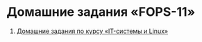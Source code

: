 # Домашние задания «FOPS-11»

1. [Домашние задания по курсу «IT-системы и Linux»](SLIN/README.md)
 
